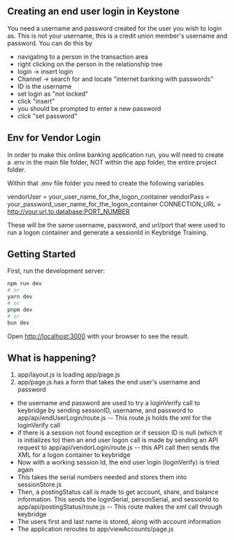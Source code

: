 
## Creating an end user login in Keystone

You need a username and password created for the user you wish to login as.  This is not your username, this is a credit union member's username and password.  You can do this by 
- navigating to a person in the transaction area
- right clicking on the person in the relationship tree
- login -> insert login
- Channel -> search for and locate "internet banking with passwords"
- ID is the username
- set login as "not locked" 
- click "insert"
- you should be prompted to enter a new password
- click "set password"

## Env for Vendor Login

In order to make this online banking application run, you will need to create a .env in the main file folder, NOT within the app folder, the entire project folder.

Within that .env file folder you need to create the following variables

vendorUser = your_user_name_for_the_logon_container
vendorPass = your_password_user_name_for_the_logon_container
CONNECTION_URL = http://your.url.to.database:PORT_NUMBER

These will be the same username, password, and url/port that were used to run a logon container and generate a sessionId in Keybridge Training. 


## Getting Started

First, run the development server:

```bash
npm run dev
# or
yarn dev
# or
pnpm dev
# or
bun dev
```

Open [http://localhost:3000](http://localhost:3000) with your browser to see the result.

## What is happening?

1. app/layout.js is loading app/page.js
2. app/page.js has a form that takes the end user's username and password
 - the username and password are used to try a loginVerify call to keybridge by sending sessionID, username, and password to app/api/endUserLogin/route.js
  -- This route.js holds the xml for the loginVerify call
 - if there is a session not found exception or if session ID is null (which it is initializes to) then an end user logon call is made by sending an API request to app/api/vendorLogin/route.js
  -- this API call then sends the XML for a logon container to keybridge
 - Now with a working session Id, the end user login (loginVerify) is tried again
 - This takes the serial numbers needed and stores them into sessionStore.js
 - Then, a postingStatus call is made to get account, share, and balance information.  This sends the loginSerial, personSerial, and sessionId to app/api/postingStatus/route.js 
  -- This route makes the xml call through keybridge
 - The users first and last name is stored, along with account information
 - The application reroutes to app/viewAccounts/page.js


